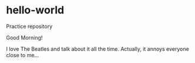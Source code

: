 # hello-world
Practice repository

Good Morning!

I love The Beatles and talk about it all the time.
Actually, it annoys everyone close to me...
